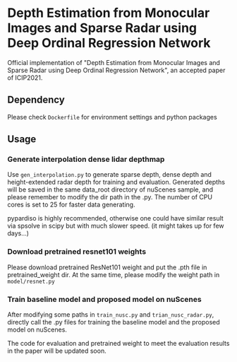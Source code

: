 # Depth Estimation from Monocular Images and Sparse Radar using Deep Ordinal Regression Network

Official implementation of "Depth Estimation from Monocular Images and Sparse Radar using Deep Ordinal Regression Network", an accepted paper of ICIP2021.



## Dependency

Please check `Dockerfile` for environment settings and python packages


## Usage

### Generate interpolation dense lidar depthmap

Use `gen_interpolation.py` to generate sparse depth, dense depth and height-extended radar depth for training and evaluation. Generated depths will be saved in the same data_root directory of nuScenes sample, and please remember to modify the dir path in the .py. The number of CPU cores is set to 25 for faster data generating. 

pypardiso is highly recommended, otherwise one could have similar result via spsolve in scipy but with much slower speed. (it might takes up for few days...)

### Download pretrained resnet101 weights

Please download pretrained ResNet101 weight and put the .pth file in pretrained_weight dir. At the same time, please modify the weight path in `model/resnet.py`

### Train baseline model and proposed model on nuScenes

After modifying some paths in `train_nusc.py` and `trian_nusc_radar.py`, directly call the .py files for training the baseline model and the proposed model on nuScenes.

The code for evaluation and pretrained weight to meet the evaluation results in the paper will be updated soon.





